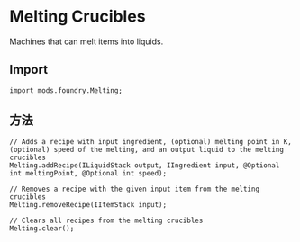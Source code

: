 # Melting Crucibles

Machines that can melt items into liquids.

## Import
```zenscript
import mods.foundry.Melting;
```

## 方法
```zenscript
// Adds a recipe with input ingredient, (optional) melting point in K, (optional) speed of the melting, and an output liquid to the melting crucibles
Melting.addRecipe(ILiquidStack output, IIngredient input, @Optional int meltingPoint, @Optional int speed);

// Removes a recipe with the given input item from the melting crucibles
Melting.removeRecipe(IItemStack input);

// Clears all recipes from the melting crucibles
Melting.clear();
```
